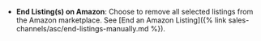 
- **End Listing(s) on Amazon**: Choose to remove all selected listings from the Amazon marketplace. See [End an Amazon Listing]({% link sales-channels/asc/end-listings-manually.md %}).

